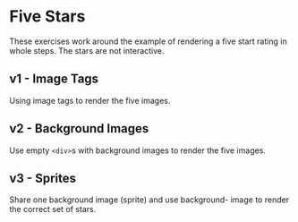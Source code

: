 # Five Stars

These exercises work around the example of rendering
a five start rating in whole steps. The stars are not
interactive.

## v1 - Image Tags

Using image tags to render the five images.

## v2 - Background Images

Use empty `<div>`s with background images to render
the five images.

## v3 - Sprites

Share one background image (sprite) and use background-
image to render the correct set of stars.
